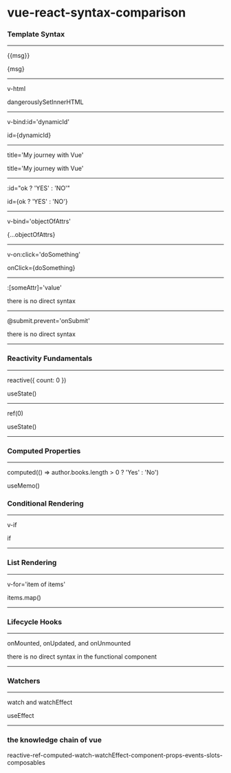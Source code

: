 # vue-react-syntax-comparison
### Template Syntax
***
{{msg}}

{msg}
***
v-html

dangerouslySetInnerHTML
***
v-bind:id='dynamicId'

id={dynamicId}
***
title='My journey with Vue'

title='My journey with Vue'
***
:id="ok ? 'YES' : 'NO'"

id={ok ? 'YES' : 'NO'}
***
v-bind='objectOfAttrs'

{...objectOfAttrs}
***
v-on:click='doSomething'

onClick={doSomething}
***
:[someAttr]='value'

there is no direct syntax
***
@submit.prevent='onSubmit'

there is no direct syntax
***

### Reactivity Fundamentals
***
reactive({ count: 0 })

useState()
***
ref(0)

useState()
***

### Computed Properties
***
computed(() => author.books.length > 0 ? 'Yes' : 'No')

useMemo()

### Conditional Rendering
***
v-if

if
***

### List Rendering
***
v-for='item of items'

items.map()
***

### Lifecycle Hooks
***
onMounted, onUpdated, and onUnmounted

there is no direct syntax in the functional component
***

### Watchers
***
watch and watchEffect

useEffect
***

### the knowledge chain of vue
reactive-ref-computed-watch-watchEffect-component-props-events-slots-composables
